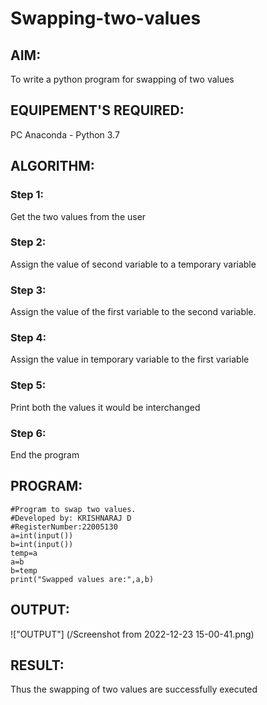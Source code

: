 # Swapping-two-values
## AIM:
To write a python program for swapping of two values
## EQUIPEMENT'S REQUIRED: 
PC
Anaconda - Python 3.7
## ALGORITHM: 
### Step 1:
Get the two values from the user
### Step 2: 
Assign the value of second variable to a temporary variable 
### Step 3: 
Assign the value of the first variable to the second variable.
### Step 4:  
Assign the value in temporary variable to the first variable
### Step 5: 
Print both the values it would be interchanged
### Step 6: 
End the program
## PROGRAM:
```
#Program to swap two values.
#Developed by: KRISHNARAJ D
#RegisterNumber:22005130
a=int(input())
b=int(input())
temp=a
a=b
b=temp
print("Swapped values are:",a,b)
```

## OUTPUT:
!["OUTPUT"] (/Screenshot from 2022-12-23 15-00-41.png)

## RESULT:
Thus the swapping of two values are successfully executed



